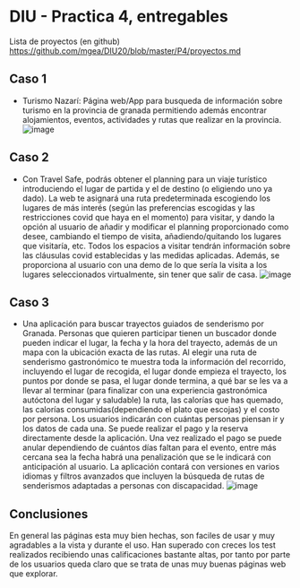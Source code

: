 # DIU - Practica 4, entregables

Lista de proyectos (en github) https://github.com/mgea/DIU20/blob/master/P4/proyectos.md


## Caso 1

- Turismo Nazarí: Página web/App para busqueda de información sobre turismo en la provincia de granada permitiendo además encontrar alojamientos, eventos, actividades y rutas que realizar en la provincia.  
![image](https://user-images.githubusercontent.com/74183704/119852846-f291fb00-bf0f-11eb-83fc-2a6192b3a499.png)

## Caso 2

- Con Travel Safe, podrás obtener el planning para un viaje turístico introduciendo el lugar de partida y el de destino (o eligiendo uno ya dado). La web te asignará una ruta predeterminada escogiendo los lugares de más interés (según las preferencias escogidas y las restricciones covid que haya en el momento) para visitar, y dando la opción al usuario de añadir y modificar el planning proporcionado como desee, cambiando el tiempo de visita, añadiendo/quitando los lugares que visitaría, etc. Todos los espacios a visitar tendrán información sobre las cláusulas covid establecidas y las medidas aplicadas. Además, se proporciona al usuario con una demo de lo que sería la visita a los lugares seleccionados virtualmente, sin tener que salir de casa.
![image](https://user-images.githubusercontent.com/74183704/119852915-03427100-bf10-11eb-8b15-889b3a5f695a.png)

## Caso 3

- Una aplicación para buscar trayectos guiados de senderismo por Granada. Personas que quieren participar tienen un buscador donde pueden indicar el lugar, la fecha y la hora del trayecto, además de un mapa con la ubicación exacta de las rutas. Al elegir una ruta de senderismo gastronómico te muestra toda la información del recorrido, incluyendo el lugar de recogida, el lugar donde empieza el trayecto, los puntos por donde se pasa, el lugar donde termina, a qué bar se les va a llevar al terminar (para finalizar con una experiencia gastronómica autóctona del lugar y saludable) la ruta, las calorías que has quemado, las calorías consumidas(dependiendo el plato que escojas) y el costo por persona. Los usuarios indicarán con cuántas personas piensan ir y los datos de cada una. Se puede realizar el pago y la reserva directamente desde la aplicación. Una vez realizado el pago se puede anular dependiendo de cuántos días faltan para el evento, entre más cercana sea la fecha habrá una penalización que se le indicará con anticipación al usuario. La aplicación contará con versiones en varios idiomas y filtros avanzados que incluyen la búsqueda de rutas de senderismos adaptadas a personas con discapacidad.
![image](https://user-images.githubusercontent.com/74183704/119852880-fc1b6300-bf0f-11eb-9161-10cff823022d.png)

## Conclusiones

En general las páginas esta muy bien hechas, son faciles de usar y muy agradables a la vista y durante el uso. 
Han superado con creces los test realizados recibiendo unas calificaciones bastante altas, por tanto por parte de los usuarios queda claro que se trata de unas muy buenas páginas web que explorar.
